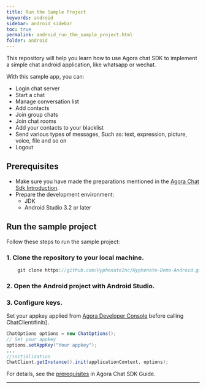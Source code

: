 ```yaml
---
title: Run the Sample Project
keywords: android
sidebar: android_sidebar
toc: true
permalink: android_run_the_sample_project.html
folder: android
---
```


This repository will help you learn how to use Agora chat SDK to implement a simple chat android application, like whatsapp or wechat.

With this sample app, you can:

- Login chat server
- Start a chat
- Manage conversation list
- Add contacts
- Join group chats
- Join chat rooms
- Add your contacts to your blacklist
- Send various types of messages, Such as: text, expression, picture, voice, file and so on
- Logout

## Prerequisites

* Make sure you have made the preparations mentioned in the [Agora Chat Sdk Introduction](https://hyphenateinc.github.io/android_product_overview.html).
* Prepare the development environment:
    * JDK
    * Android Studio 3.2 or later

## Run the sample project

Follow these steps to run the sample project:
### 1. Clone the repository to your local machine.
```java
    git clone https://github.com/HyphenateInc/Hyphenate-Demo-Android.git
```

### 2. Open the Android project with Android Studio.

### 3. Configure keys.
Set your appkey applied from [Agora Developer Console](http://console.easemob.com) before calling ChatClient#init().
```java
ChatOptions options = new ChatOptions();
// Set your appkey
options.setAppKey("Your appkey");
...
//initialization
ChatClient.getInstance().init(applicationContext, options);
```
For details, see the [prerequisites](https://hyphenateinc.github.io/android_product_overview.html) in Agora Chat SDK Guide.


------------------------------------------------------------------------
